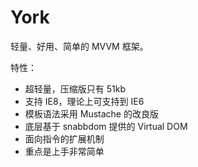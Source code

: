 # York

轻量、好用、简单的 MVVM 框架。


特性：


* 超轻量，压缩版只有 51kb
* 支持 IE8，理论上可支持到 IE6
* 模板语法采用 Mustache 的改良版
* 底层基于 snabbdom 提供的 Virtual DOM
* 面向指令的扩展机制
* 重点是上手非常简单

